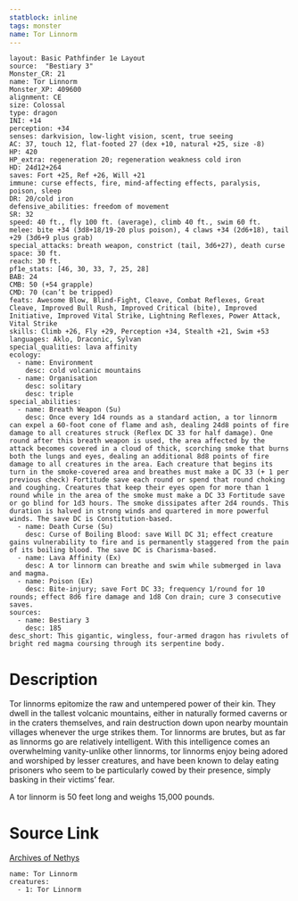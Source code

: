 ```yaml
---
statblock: inline
tags: monster
name: Tor Linnorm
---
```

```statblock
layout: Basic Pathfinder 1e Layout
source:  "Bestiary 3"
Monster_CR: 21
name: Tor Linnorm
Monster_XP: 409600
alignment: CE
size: Colossal
type: dragon
INI: +14
perception: +34
senses: darkvision, low-light vision, scent, true seeing
AC: 37, touch 12, flat-footed 27 (dex +10, natural +25, size -8)
HP: 420
HP_extra: regeneration 20; regeneration weakness cold iron
HD: 24d12+264
saves: Fort +25, Ref +26, Will +21
immune: curse effects, fire, mind-affecting effects, paralysis, poison, sleep
DR: 20/cold iron
defensive_abilities: freedom of movement
SR: 32
speed: 40 ft., fly 100 ft. (average), climb 40 ft., swim 60 ft.
melee: bite +34 (3d8+18/19-20 plus poison), 4 claws +34 (2d6+18), tail +29 (3d6+9 plus grab)
special_attacks: breath weapon, constrict (tail, 3d6+27), death curse
space: 30 ft.
reach: 30 ft.
pf1e_stats: [46, 30, 33, 7, 25, 28]
BAB: 24
CMB: 50 (+54 grapple)
CMD: 70 (can’t be tripped)
feats: Awesome Blow, Blind-Fight, Cleave, Combat Reflexes, Great Cleave, Improved Bull Rush, Improved Critical (bite), Improved Initiative, Improved Vital Strike, Lightning Reflexes, Power Attack, Vital Strike
skills: Climb +26, Fly +29, Perception +34, Stealth +21, Swim +53
languages: Aklo, Draconic, Sylvan
special_qualities: lava affinity
ecology:
  - name: Environment
    desc: cold volcanic mountains
  - name: Organisation
    desc: solitary
    desc: triple
special_abilities:
  - name: Breath Weapon (Su)
    desc: Once every 1d4 rounds as a standard action, a tor linnorm can expel a 60-foot cone of flame and ash, dealing 24d8 points of fire damage to all creatures struck (Reflex DC 33 for half damage). One round after this breath weapon is used, the area affected by the attack becomes covered in a cloud of thick, scorching smoke that burns both the lungs and eyes, dealing an additional 8d8 points of fire damage to all creatures in the area. Each creature that begins its turn in the smoke-covered area and breathes must make a DC 33 (+ 1 per previous check) Fortitude save each round or spend that round choking and coughing. Creatures that keep their eyes open for more than 1 round while in the area of the smoke must make a DC 33 Fortitude save or go blind for 1d3 hours. The smoke dissipates after 2d4 rounds. This duration is halved in strong winds and quartered in more powerful winds. The save DC is Constitution-based.
  - name: Death Curse (Su)
    desc: Curse of Boiling Blood: save Will DC 31; effect creature gains vulnerability to fire and is permanently staggered from the pain of its boiling blood. The save DC is Charisma-based.
  - name: Lava Affinity (Ex)
    desc: A tor linnorm can breathe and swim while submerged in lava and magma.
  - name: Poison (Ex)
    desc: Bite-injury; save Fort DC 33; frequency 1/round for 10 rounds; effect 8d6 fire damage and 1d8 Con drain; cure 3 consecutive saves.
sources:
  - name: Bestiary 3
    desc: 185
desc_short: This gigantic, wingless, four-armed dragon has rivulets of bright red magma coursing through its serpentine body.
```
# Description
Tor linnorms epitomize the raw and untempered power of their kin. They dwell in the tallest volcanic mountains, either in naturally formed caverns or in the craters themselves, and rain destruction down upon nearby mountain villages whenever the urge strikes them. Tor linnorms are brutes, but as far as linnorms go are relatively intelligent. With this intelligence comes an overwhelming vanity-unlike other linnorms, tor linnorms enjoy being adored and worshiped by lesser creatures, and have been known to delay eating prisoners who seem to be particularly cowed by their presence, simply basking in their victims’ fear.

A tor linnorm is 50 feet long and weighs 15,000 pounds.
# Source Link
[Archives of Nethys](https://aonprd.com/MonsterDisplay.aspx?ItemName=Tor%20Linnorm)
```encounter-table
name: Tor Linnorm
creatures:
  - 1: Tor Linnorm
```
